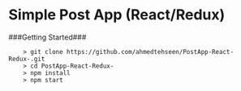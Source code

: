 # Simple Post App (React/Redux)


###Getting Started###

```
	> git clone https://github.com/ahmedtehseen/PostApp-React-Redux-.git
	> cd PostApp-React-Redux-
	> npm install
	> npm start
```
